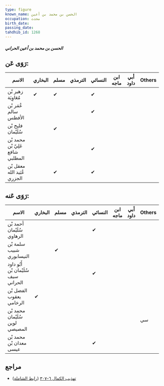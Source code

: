 ```yaml
---
type: figure
known_name: الحسن بن محمد بن أعين
occupation: محدث
birth_date:
passing_date:
tahdhib_id: 1268
---
```

##### الحسن بن محمد بن أعين الحراني

## رَوَى عَن:
| الاسم                            | البخاري | مسلم | الترمذي | النسائي | ابن ماجه | أبي داود | Others |
| -------------------------------- | ------- | ---- | ------- | ------- | -------- | -------- | ------ |
| زهير بْن مُعَاوِيَة              | ✔       | ✔    |         | ✔       |          |          |        |
| عُمَر بْن سالم الأفطس            |         |      |         | ✔       |          |          |        |
| فليح بْن سُلَيْمان               |         | ✔    |         |         |          |          |        |
| محمد بْن عَلِيّ بْن شافع المطلبي |         |      |         | ✔       |          |          |        |
| معقل بْن عُبَيد الله الجزري      |         | ✔    |         | ✔       |          |          |        |
## رَوَى عَنه:
| الاسم                                | البخاري | مسلم | الترمذي | النسائي | ابن ماجه | أبي داود | Others |
| ------------------------------------ | ------- | ---- | ------- | ------- | -------- | -------- | ------ |
| أحمد بْن سُلَيْمان الرهاوي           |         |      |         | ✔       |          |          |        |
| سلمة بْن شبيب النيسابوري             |         | ✔    |         |         |          |          |        |
| أَبُو داود سُلَيْمان بْن سيف الحراني |         |      |         | ✔       |          |          |        |
| الفضل بْن يعقوب الرخامي              | ✔       |      |         |         |          |          |        |
| محمد بْن سُلَيْمان لوين المصيصي      |         |      |         |         |          |          | سي     |
| محمد بْن معدان بْن عيسى              |         |      |         | ✔       |          |          |        |
## مراجع
- [تهذيب الكمال ٦-٣٠٧](obsidian://open?vault=Tahdhib-al-Kamal&file=Figures/١٢٦٨-الحسن%20بن%20محمد%20بن%20أعين%20الحراني) ([رابط الشاملة](https://shamela.ws/book/3722/2971))